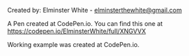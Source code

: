 Created by: Elminster White - elminsterthewhite@gmail.com

A Pen created at CodePen.io. You can find this one at https://codepen.io/ElminsterWhite/full/XNGVVX

Working example was created at CodePen.io.